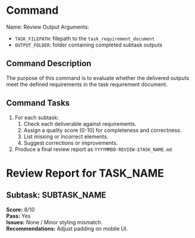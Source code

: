 # Command 

Name: Review Output
Arguments: 
- `TASK_FILEPATH`: filepath to the `task_requirement_document`
- `OUTPUT_FOLDER`: folder containing completed subtask outputs

## Command Description

The purpose of this command is to evaluate whether the delivered outputs meet the defined requirements in the task requirement document.

## Command Tasks

1. For each subtask:
   1. Check each deliverable against requirements.
   2. Assign a quality score (0-10) for completeness and correctness.
   3. List missing or incorrect elements.
   4. Suggest corrections or improvements.
2. Produce a final review report as `YYYYMMDD-REVIEW-$TASK_NAME.md`

# Review Report for TASK_NAME

## Subtask: SUBTASK_NAME
**Score:** 8/10  
**Pass:** Yes  
**Issues:** None / Minor styling mismatch.  
**Recommendations:** Adjust padding on mobile UI.

